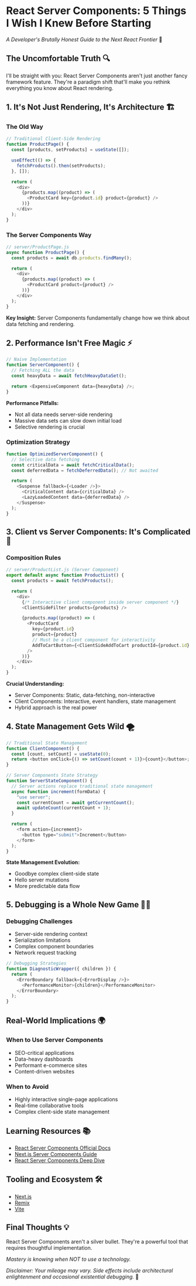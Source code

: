 # React Server Components: 5 Things I Wish I Knew Before Starting

_A Developer's Brutally Honest Guide to the Next React Frontier_ 🚀

## The Uncomfortable Truth 🔍

I'll be straight with you: React Server Components aren't just another fancy framework feature. They're a paradigm shift that'll make you rethink everything you know about React rendering.

## 1. It's Not Just Rendering, It's Architecture 🏗️

### The Old Way

```javascript
// Traditional Client-Side Rendering
function ProductPage() {
  const [products, setProducts] = useState([]);

  useEffect(() => {
    fetchProducts().then(setProducts);
  }, []);

  return (
    <div>
      {products.map((product) => (
        <ProductCard key={product.id} product={product} />
      ))}
    </div>
  );
}
```

### The Server Components Way

```javascript
// server/ProductPage.js
async function ProductPage() {
  const products = await db.products.findMany();

  return (
    <div>
      {products.map((product) => (
        <ProductCard product={product} />
      ))}
    </div>
  );
}
```

**Key Insight:** Server Components fundamentally change how we think about data fetching and rendering.

## 2. Performance Isn't Free Magic ⚡

```javascript
// Naive Implementation
function ServerComponent() {
  // Fetching ALL the data
  const heavyData = await fetchHeavyDataSet();

  return <ExpensiveComponent data={heavyData} />;
}
```

**Performance Pitfalls:**

- Not all data needs server-side rendering
- Massive data sets can slow down initial load
- Selective rendering is crucial

### Optimization Strategy

```javascript
function OptimizedServerComponent() {
  // Selective data fetching
  const criticalData = await fetchCriticalData();
  const deferredData = fetchDeferredData(); // Not awaited

  return (
    <Suspense fallback={<Loader />}>
      <CriticalContent data={criticalData} />
      <LazyLoadedContent data={deferredData} />
    </Suspense>
  );
}
```

## 3. Client vs Server Components: It's Complicated 🤯

### Composition Rules

```javascript
// server/ProductList.js (Server Component)
export default async function ProductList() {
  const products = await fetchProducts();

  return (
    <div>
      {/* Interactive client component inside server component */}
      <ClientSideFilter products={products} />

      {products.map((product) => (
        <ProductCard
          key={product.id}
          product={product}
          // Must be a client component for interactivity
          AddToCartButton={<ClientSideAddToCart productId={product.id} />}
        />
      ))}
    </div>
  );
}
```

**Crucial Understanding:**

- Server Components: Static, data-fetching, non-interactive
- Client Components: Interactive, event handlers, state management
- Hybrid approach is the real power

## 4. State Management Gets Wild 🌪️

```javascript
// Traditional State Management
function ClientComponent() {
  const [count, setCount] = useState(0);
  return <button onClick={() => setCount(count + 1)}>{count}</button>;
}

// Server Components State Strategy
function ServerStateComponent() {
  // Server actions replace traditional state management
  async function increment(formData) {
    "use server";
    const currentCount = await getCurrentCount();
    await updateCount(currentCount + 1);
  }

  return (
    <form action={increment}>
      <button type="submit">Increment</button>
    </form>
  );
}
```

**State Management Evolution:**

- Goodbye complex client-side state
- Hello server mutations
- More predictable data flow

## 5. Debugging is a Whole New Game 🕵️‍♀️

### Debugging Challenges

- Server-side rendering context
- Serialization limitations
- Complex component boundaries
- Network request tracking

```javascript
// Debugging Strategies
function DiagnosticWrapper({ children }) {
  return (
    <ErrorBoundary fallback={<ErrorDisplay />}>
      <PerformanceMonitor>{children}</PerformanceMonitor>
    </ErrorBoundary>
  );
}
```

## Real-World Implications 🌍

### When to Use Server Components

- SEO-critical applications
- Data-heavy dashboards
- Performant e-commerce sites
- Content-driven websites

### When to Avoid

- Highly interactive single-page applications
- Real-time collaborative tools
- Complex client-side state management

## Learning Resources 📚

- [React Server Components Official Docs](https://react.dev/reference/react/use-server)
- [Next.js Server Components Guide](https://nextjs.org/docs/app/building-your-application/rendering/server-components)
- [React Server Components Deep Dive](https://www.patterns.dev/react/server-components)

## Tooling and Ecosystem 🛠️

- [Next.js](https://nextjs.org/)
- [Remix](https://remix.run/)
- [Vite](https://vitejs.dev/)

## Final Thoughts 💡

React Server Components aren't a silver bullet. They're a powerful tool that requires thoughtful implementation.

_Mastery is knowing when NOT to use a technology._

_Disclaimer: Your mileage may vary. Side effects include architectural enlightenment and occasional existential debugging._ 🚀
